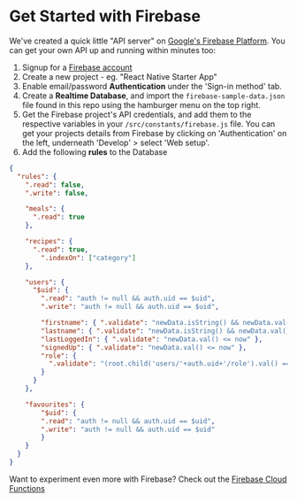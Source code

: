# Get Started with Firebase

We've created a quick little "API server" on [Google's Firebase Platform](https://firebase.google.com/). You can get your own API up and running within minutes too:

1. Signup for a [Firebase account](https://firebase.google.com/)
1. Create a new project - eg. "React Native Starter App"
1. Enable email/password __Authentication__ under the 'Sign-in method' tab.
1. Create a __Realtime Database__, and import the `firebase-sample-data.json` file found in this repo using the hamburger menu on the top right.
1. Get the Firebase project's API credentials, and add them to the respective variables in your `/src/constants/firebase.js` file. You can get your projects details from Firebase by clicking on 'Authentication' on the left, underneath 'Develop' > select 'Web setup'.
1. Add the following __rules__ to the Database

```json
{
  "rules": {
    ".read": false,
    ".write": false,

    "meals": {
      ".read": true
    },

    "recipes": {
      ".read": true,
    	".indexOn": ["category"]
    },

    "users": {
      "$uid": {
        ".read": "auth != null && auth.uid == $uid",
        ".write": "auth != null && auth.uid == $uid",

        "firstname": { ".validate": "newData.isString() && newData.val().length > 0" },
        "lastname": { ".validate": "newData.isString() && newData.val().length > 0" },
        "lastLoggedIn": { ".validate": "newData.val() <= now" },
        "signedUp": { ".validate": "newData.val() <= now" },
        "role": {
          ".validate": "(root.child('users/'+auth.uid+'/role').val() === 'admin' && newData.val() === 'admin') || newData.val() === 'user'"
        }
      }
    },

    "favourites": {
    	"$uid": {
      	".read": "auth != null && auth.uid == $uid",
      	".write": "auth != null && auth.uid == $uid"
    	}
  	}
  }
}
```

Want to experiment even more with Firebase? Check out the [Firebase Cloud Functions](/firebase/README.md)
